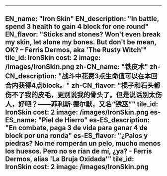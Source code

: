 ---

EN_name: "Iron Skin"
EN_description: "In battle, spend 3 health to gain 4 block for one round"
EN_flavor: "Sticks and stones? Won't even break my skin, let alone my bones. But don't be mean, OK? – Ferris Dermos, aka 'The Rusty Witch'"
tile_id: IronSkin
cost: 2
image: /images/IronSkin.png
zh-CN_name: "铁皮术"
zh-CN_description: "战斗中花费3点生命值可以在本回合内获得4点block。"
zh-CN_flavor: "棍子和石头都伤不了我的皮毛，更别说我的骨头了。但是说话别太伤人，好吧？——菲利斯·德尔默，又名“锈巫”"
tile_id: IronSkin
cost: 2
image: /images/IronSkin.png
es-ES_name: "Piel de Hierro"
es-ES_description: "En combate, paga 3 de vida para ganar 4 de block por una ronda"
es-ES_flavor: "¿Palos y piedras? No me romperán un pelo, mucho menos los huesos. Pero no se rían de mí, ¿ya? - Ferris Dermos, alias 'La Bruja Oxidada'"
tile_id: IronSkin
cost: 2
image: /images/IronSkin.png
---